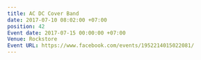 ```yaml
---
title: AC DC Cover Band
date: 2017-07-10 08:02:00 +07:00
position: 42
Event date: 2017-07-15 00:00:00 +07:00
Venue: Rockstore
Event URL: https://www.facebook.com/events/1952214015022081/
---
```


